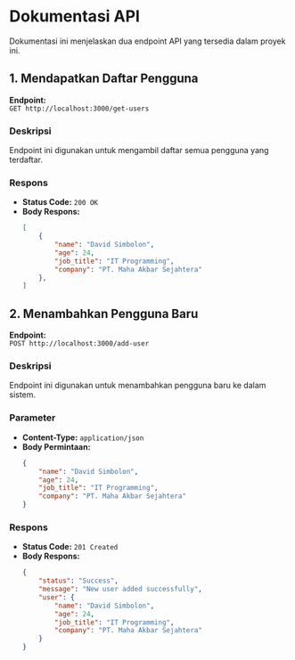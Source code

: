 # Dokumentasi API

Dokumentasi ini menjelaskan dua endpoint API yang tersedia dalam proyek ini.

## 1. Mendapatkan Daftar Pengguna

**Endpoint:**  
`GET http://localhost:3000/get-users`

### Deskripsi
Endpoint ini digunakan untuk mengambil daftar semua pengguna yang terdaftar.

### Respons
- **Status Code:** `200 OK`
- **Body Respons:**
    ```json
    [
        {
            "name": "David Simbolon",
            "age": 24,
            "job_title": "IT Programming",
            "company": "PT. Maha Akbar Sejahtera"
        },
    ]
    ```

## 2. Menambahkan Pengguna Baru

**Endpoint:**  
`POST http://localhost:3000/add-user`

### Deskripsi
Endpoint ini digunakan untuk menambahkan pengguna baru ke dalam sistem.

### Parameter
- **Content-Type:** `application/json`
- **Body Permintaan:**
    ```json
    {
        "name": "David Simbolon",
        "age": 24,
        "job_title": "IT Programming",
        "company": "PT. Maha Akbar Sejahtera"
    }
    ```

### Respons
- **Status Code:** `201 Created`
- **Body Respons:**
    ```json
    {
        "status": "Success",
        "message": "New user added successfully",
        "user": {
            "name": "David Simbolon",
            "age": 24,
            "job_title": "IT Programming",
            "company": "PT. Maha Akbar Sejahtera"
        }
    }
    ```
